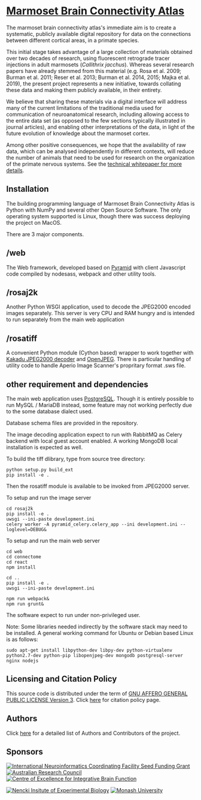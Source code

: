 [Marmoset Brain Connectivity Atlas](http://www.marmosetbrain.org)
=========================================================

The marmoset brain connectivity atlas's immediate aim is to create a systematic, publicly available digital repository for data on the connections between different cortical areas, in a primate species.

This initial stage takes advantage of a large collection of materials obtained over two decades of research, using fluorescent retrograde tracer injections in adult marmosets (*Callithrix jacchus*). Whereas several research papers have already stemmed from this material (e.g. Rosa et al. 2009; Burman et al. 2011; Reser et al. 2013; Burman et al. 2014, 2015; Majka et al. 2019), the present project represents a new initiative, towards collating these data and making them publicly available, in their entirety.

We believe that sharing these materials via a digital interface will address many of the current limitations of the traditional media used for communication of neuroanatomical research, including allowing access to the entire data set (as opposed to the few sections typically illustrated in journal articles), and enabling other interpretations of the data, in light of the future evolution of knowledge about the marmoset cortex.

Among other positive consequences, we hope that the availability of raw data, which can be analysed independently in different contexts, will reduce the number of animals that need to be used for research on the organization of the primate nervous systems. See the [technical whitepaper for more details](http://www.marmosetbrain.org/whitepaper).

Installation
------------
The building programming language of Marmoset Brain Connectivity Atlas is Python with NumPy and several other Open Source Software. The only operating system supported is Linux, though there was success deploying the project on MacOS.

There are 3 major components. 

## /web

The Web framework, developed based on [Pyramid](https://trypyramid.com/) with client Javascript code compiled by nodesass, webpack and other utility tools.

## /rosaj2k

Another Python WSGI application, used to decode the JPEG2000 encoded images separately. This server is very CPU and RAM hungry and is intended to run separately from the main web application

## /rosatiff

A convenient Python module (Cython based) wrapper to work together with [Kakadu JPEG2000 decoder](http://kakadusoftware.com/) and [OpenJPEG](https://www.openjpeg.org/). There is particular handling of utility code to handle Aperio Image Scanner's propritary format .sws file.

## other requirement and dependencies

The main web application uses [PostgreSQL](https://www.postgresql.org/). Though it is entirely possible to run MySQL / MariaDB instead, some feature may not working perfectly due to the some database dialect used.

Database schema files are provided in the repository.

The image decoding application expect to run with RabbitMQ as Celery backend with local guest account enabled. A working MongoDB local installation is expected as well.

To build the tiff dlibrary, type from source tree directory:
```
python setup.py build_ext
pip install -e .
```

Then the rosatiff module is available to be invoked from JPEG2000 server.

To setup and run the image server
```
cd rosaj2k
pip install -e .
uwsgi --ini-paste development.ini
celery worker -A pyramid_celery.celery_app --ini development.ini --loglevel=DEBUG&
```

To setup and run the main web server
```
cd web
cd connectome
cd react
npm install

cd ..
pip install -e .
uwsgi --ini-paste development.ini

npm run webpack&
npm run grunt&
```

The software expect to run under non-privileged user.

Note: Some libraries needed indirectly by the software stack may need to be installed. A general working command for Ubuntu or Debian based Linux is as follows:

```
sudo apt-get install libpython-dev libpy-dev python-virtualenv python2.7-dev python-pip libopenjpeg-dev mongodb postgresql-server nginx nodejs
```

Licensing and Citation Policy
-----------------------------
This source code is distributed under the term of [GNU AFFERO GENERAL PUBLIC LICENSE Version 3](https://www.gnu.org/licenses/agpl-3.0.en.htm).
Click [here](http://www.marmosetbrain.org/about) for citation policy page.

Authors
-------
Click [here](http://www.marmosetbrain.org/about#contributors) for a detailed list of Authors and Contributors of the project.

Sponsors
--------

[![International Neuroinformatics Coordinating Facility Seed Funding Grant](http://www.marmosetbrain.org/static/images/incf_logo.svg)](https://www.incf.org/)
[![Australian Research Council](http://www.marmosetbrain.org/static/images/arc_logo.png)](http://www.arc.gov.au/)
[![Centre of Excellence for Integrative Brain Function](http://www.marmosetbrain.org/static/images/cibf_logo.png)](http://www.cibf.edu.au/discovery)

[![Nencki Insitute of Experimental Biology](http://www.marmosetbrain.org/static/images/nencki_logo.png)](http://en.nencki.gov.pl/laboratory-of-neuroinformatics)
[![Monash University](http://www.marmosetbrain.org/static/images/monash_logo.png)](http://www.monash.edu.au/)
